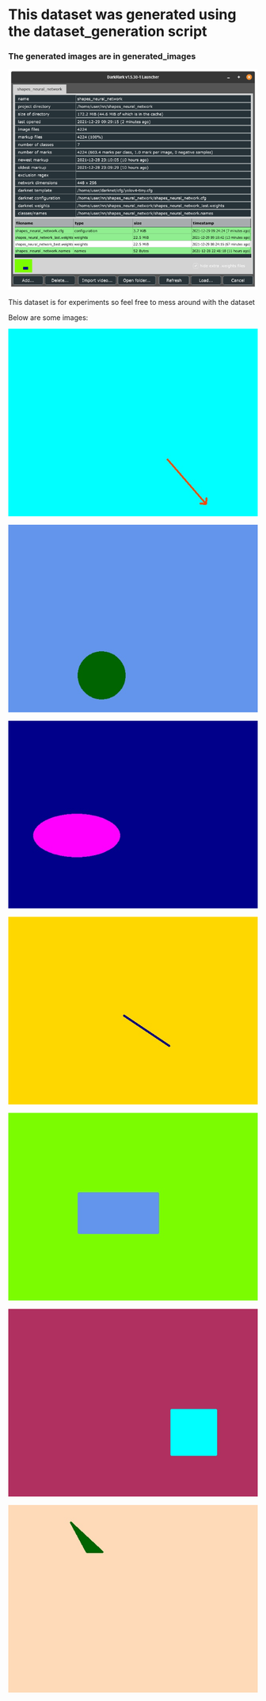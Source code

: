 # This dataset was generated using the dataset_generation script 
### The generated images are in generated_images
![DarkMark.png](DarkMark.png)

This dataset is for experiments so feel free to mess around with the dataset

Below are some images:

![Arrow](generated_images/aqua/arrow_orangered_9.jpg)

![Circle](generated_images/cornflower/circle_darkgreen_9.jpg)

![Ellipse](generated_images/darkblue/ellipse_fuchsia_9.jpg)

![Line](generated_images/gold/line_darkblue_11.jpg)

![Rectangle](generated_images/lawngreen/rectangle_cornflower_12.jpg) 

![Square](generated_images/maroon3/square_aqua_6.jpg) 

![Triangle](generated_images/peachpuff/triangle_darkgreen_9.jpg) 
